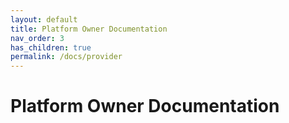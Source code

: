 ```yaml
---
layout: default
title: Platform Owner Documentation
nav_order: 3
has_children: true
permalink: /docs/provider
---
```


# Platform Owner Documentation